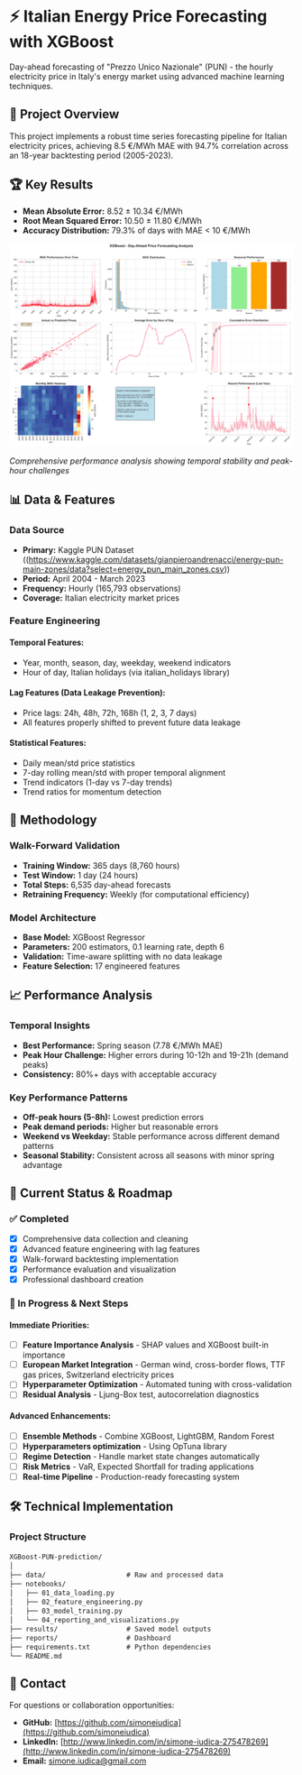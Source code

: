 # ⚡ Italian Energy Price Forecasting with XGBoost

Day-ahead forecasting of "Prezzo Unico Nazionale" (PUN) - the hourly electricity price in Italy's energy market using advanced machine learning techniques.

## 🎯 Project Overview

This project implements a robust time series forecasting pipeline for Italian electricity prices, achieving 8.5 €/MWh MAE with 94.7% correlation across an 18-year backtesting period (2005-2023).

## 🏆 Key Results

- **Mean Absolute Error:** 8.52 ± 10.34 €/MWh
- **Root Mean Squared Error:** 10.50 ± 11.80 €/MWh
- **Accuracy Distribution:** 79.3% of days with MAE < 10 €/MWh

![Dashboard](reports/dashboard.png)

*Comprehensive performance analysis showing temporal stability and peak-hour challenges*

## 📊 Data & Features

### Data Source
- **Primary:** Kaggle PUN Dataset ((https://www.kaggle.com/datasets/gianpieroandrenacci/energy-pun-main-zones/data?select=energy_pun_main_zones.csv))
- **Period:** April 2004 - March 2023
- **Frequency:** Hourly (165,793 observations)
- **Coverage:** Italian electricity market prices

### Feature Engineering

#### Temporal Features:
- Year, month, season, day, weekday, weekend indicators
- Hour of day, Italian holidays (via italian_holidays library)

#### Lag Features (Data Leakage Prevention):
- Price lags: 24h, 48h, 72h, 168h (1, 2, 3, 7 days)
- All features properly shifted to prevent future data leakage

#### Statistical Features:
- Daily mean/std price statistics
- 7-day rolling mean/std with proper temporal alignment
- Trend indicators (1-day vs 7-day trends)
- Trend ratios for momentum detection

## 🔧 Methodology

### Walk-Forward Validation
- **Training Window:** 365 days (8,760 hours)
- **Test Window:** 1 day (24 hours)
- **Total Steps:** 6,535 day-ahead forecasts
- **Retraining Frequency:** Weekly (for computational efficiency)

### Model Architecture
- **Base Model:** XGBoost Regressor
- **Parameters:** 200 estimators, 0.1 learning rate, depth 6
- **Validation:** Time-aware splitting with no data leakage
- **Feature Selection:** 17 engineered features

## 📈 Performance Analysis

### Temporal Insights
- **Best Performance:** Spring season (7.78 €/MWh MAE)
- **Peak Hour Challenge:** Higher errors during 10-12h and 19-21h (demand peaks)
- **Consistency:** 80%+ days with acceptable accuracy

### Key Performance Patterns
- **Off-peak hours (5-8h):** Lowest prediction errors
- **Peak demand periods:** Higher but reasonable errors
- **Weekend vs Weekday:** Stable performance across different demand patterns
- **Seasonal Stability:** Consistent across all seasons with minor spring advantage

## 🚧 Current Status & Roadmap

### ✅ Completed
- [x] Comprehensive data collection and cleaning
- [x] Advanced feature engineering with lag features
- [x] Walk-forward backtesting implementation
- [x] Performance evaluation and visualization
- [x] Professional dashboard creation

### 🔄 In Progress & Next Steps

#### Immediate Priorities:
- [ ] **Feature Importance Analysis** - SHAP values and XGBoost built-in importance
- [ ] **European Market Integration** - German wind, cross-border flows, TTF gas prices, Switzerland electricity prices
- [ ] **Hyperparameter Optimization** - Automated tuning with cross-validation
- [ ] **Residual Analysis** - Ljung-Box test, autocorrelation diagnostics

#### Advanced Enhancements:
- [ ] **Ensemble Methods** - Combine XGBoost, LightGBM, Random Forest
- [ ] **Hyperparameters optimization** - Using OpTuna library
- [ ] **Regime Detection** - Handle market state changes automatically
- [ ] **Risk Metrics** - VaR, Expected Shortfall for trading applications
- [ ] **Real-time Pipeline** - Production-ready forecasting system

## 🛠️ Technical Implementation

### Project Structure
```
XGBoost-PUN-prediction/
│
├── data/                    # Raw and processed data
├── notebooks/               
│   ├── 01_data_loading.py
│   ├── 02_feature_engineering.py
│   ├── 03_model_training.py
│   └── 04_reporting_and_visualizations.py
├── results/                 # Saved model outputs
├── reports/                 # Dashboard
├── requirements.txt         # Python dependencies
└── README.md
```

## 📧 Contact

For questions or collaboration opportunities:

- **GitHub:** [https://github.com/simoneiudica](https://github.com/simoneiudica)
- **LinkedIn:** [http://www.linkedin.com/in/simone-iudica-275478269](http://www.linkedin.com/in/simone-iudica-275478269)
- **Email:** [simone.iudica@gmail.com](mailto:simone.iudica@gmail.com)
